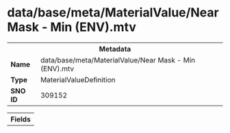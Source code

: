 <h1>data/base/meta/MaterialValue/Near Mask - Min (ENV).mtv</h1><table><tr><th colspan="100%">Metadata</th></tr><tr><td><b>Name</b></td><td>data/base/meta/MaterialValue/Near Mask - Min (ENV).mtv</td></tr><tr><td><b>Type</b></td><td>MaterialValueDefinition</td></tr><tr><td><b>SNO ID</b></td><td>309152</td></tr></table>

<table><tr><th colspan="100%">Fields</th></tr></table>

